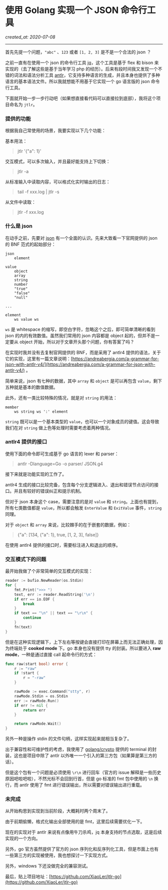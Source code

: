 # 使用 Golang 实现一个 JSON 命令行工具

_created_at: 2020-07-08_

---

首先先提一个问题，`"abc"` 、`123` 或者 `[1, 2, 3]` 是不是一个合法的 json ？

之前一直有在使用一个 json 的命令行工具 [jq](https://github.com/stedolan/jq)，这个工具是基于 flex 和 bison 来实现的（去了解这些是基于当年学习 php 的经历）。后来有段时间我又发现一个不错的词法和语法分析工具 [antlr](https://github.com/antlr/antlr4)，它支持多种语言的生成，并且本身也提供了多种语言的基本语法文件。所以我就想能不用基于它实现一个 go 语言版的 json 命令行工具。

下面就开始一步一步行动吧（如果想直接看代码可以直接拉到底部），我将这个项目命名为 `jtlr`。

### 提供的功能

根据我自己常使用的场景，我要实现以下几个功能：

基本用法：

> jtlr '{"a": 1}'

交互模式，可以多次输入，并且最好能支持上下切换：

> jtlr -a

从标准输入中读取内容，可以格式化实时输出的日志：

> tail -f xxx.log \| jtlr -s

从文件中读取：

> jtlr -f xxx.log

### 什么是 json

在动手之前，先要对 [json](https://www.json.org/) 有一个全面的认识。先来大致看一下官网提供的 json 的 BNF 范式的起始部分：

```
json
    element

value
    object
    array
    string
    number
    "true"
    "false"
    "null"

...

element
    ws value ws
```

`ws` 是 whitespace 的缩写，即空白字符，忽略这个之后，即可简单清晰的看到 json 的内的有效数值。虽然我们常用的 json 内容都是 object 起的，但并不是一定要从 object 开始，所以对于文章开头那个问题，你有答案了吗？

在实现时我并没有去复制官网提供的 BNF，而是采用了 antlr4 提供的语法，关于它的实现，这里有一篇文章说明：[https://andreabergia.com/a-grammar-for-json-with-antlr-v4/](https://andreabergia.com/a-grammar-for-json-with-antlr-v4/) 。

简单来说，json 有七种的数据，其中 `array` 和 `object` 是可以再包含 `value`，剩下五种就是基本的数值数据。

此外，还有一类比较特殊的情况，就是对 `string` 的用法：

```
member
    ws string ws ':' element
```

`string` 既可以是一个基本类型的 `value`，也可以一个对象成员的键值。这会导致我们在对 `string` 做上色等处理时需要考虑着两种情况。

### antlr4 提供的接口

使用下面的命令即可生成基于 go 语言的 lexer 和 parser：

> antlr -Dlanguage=Go -o parser/ JSON.g4

接下来就是功能实现的工作了。

antlr4 生成的接口比较完备，包含每个分支逻辑进入、退出和错误节点访问的接口。并且有较好的错误纠正和提示机制。

但对于 json 本身这个 case，需要注意的是对 `value` 和 `string`。上面也有提到，所有七类数值都是 `value`，所以都会触发 `EnterValue` 和 `ExitValue` 事件，`string` 同理。

对于 `object` 和 `array` 来说，比较棘手的在于嵌套的数据，例如：

> {"a": [134, {"a": 1}, true, [1, 2, 3], false]}

在使用 antlr4 提供的接口时，需要标注进入和退出的顺序。

### 交互模式下的问题

最开始我做了个非常简单的交互模式的实现：

```go
reader := bufio.NewReader(os.Stdin)
for {
    fmt.Print(">>> ")
    text, err := reader.ReadString('\n')
    if err == io.EOF {
        break
    }
    if text == "\n" || text == "\r\n" {
        continue
    }
    fn(text)
}
```

但是在这种实现逻辑下，上下左右等按键会直接打印在屏幕上而无法正确处理，因为终端处于 **cooked mode** 下。go 本身也没有提供 tty 的封装。所以要进入 **raw mode**，一种是通过直接 call 起命令行的方式：

```go
func raw(start bool) error {
    r := "raw"
    if !start {
        r = "-raw"
    }

    rawMode := exec.Command("stty", r)
    rawMode.Stdin = os.Stdin
    err := rawMode.Run()
    if err != nil {
        return err
    }

    return rawMode.Wait()
}
```

另外一种是操作 stdin 的文件句柄，这样实现起来就相当复杂了。

出于兼容性和可维护性的考虑，我使用了 [golang/crypto](https://github.com/golang/crypto) 提供的 terminal 的封装，这也是项目中除了 antlr 以外唯一一个引入的第三方包（如果算是第三方的话）。

但是这个包有一个问题是必须使用 `\r\n` 进行回车（官方的 issue 解释是一些历史原因吧啦吧啦），不然光标不会回到行首，但是 go 标准的 fmt 包中使用的 `\n` 换行，而 antlr 使用了 fmt 进行错误输出，所以需要对错误输出进行重载。

### 未完成

从开始构思到实现到当前阶段，大概耗时两个周末了。

由于前期偷懒，格式化输出全部使用的是 fmt，这里后续需要优化一下。

现在的实现对于 antlr 来说有点像用牛刀杀鸡，jq 本身支持的节点选取，这是后续实现的一个方向。

另外，go 官方虽然提供了官方的 json 序列化和反序列化工具，但是市面上也有一些第三方的实现被使用，我也想探讨一下实现方式。

另外，windows 下还没做完全的兼容测试。

最后，贴上项目地址：[https://github.com/XiaoLer/jtlr-go](https://github.com/XiaoLer/jtlr-go)
